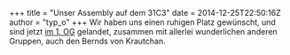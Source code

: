 +++
title = "Unser Assembly auf dem 31C3"
date = 2014-12-25T22:50:16Z
author = "typ_o"
+++
Wir haben uns einen ruhigen Platz gewünscht, und sind jetzt [im 1.
OG](https://events.ccc.de/congress/2014/wiki/images/7/78/31c3-map-v0_4_fullsize.png)
gelandet, zusammen mit allerlei wunderlichen anderen Gruppen, auch den
Bernds von Krautchan.
